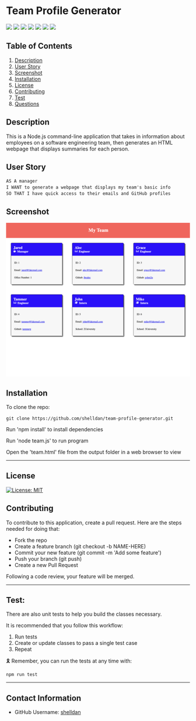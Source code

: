 # Team Profile Generator

<p>
    <img src="https://img.shields.io/badge/-HTML-red" />
    <img src="https://img.shields.io/badge/-CSS-lightgrey" />
    <img src="https://img.shields.io/badge/-JavaScript-purple" />
    <img src="https://img.shields.io/badge/-Node-green" />
    <img src="https://img.shields.io/badge/-OOP-blue" />
    <img src="https://img.shields.io/badge/-npm-yellow" />
    <img src="https://img.shields.io/badge/-Jest-red" />
</p>


## Table of Contents
1. [Description](#description)
2. [User Story](#user-story)
3. [Screenshot](#screenshot)
4. [Installation](#installation)
5. [License](#license)
6. [Contributing](#contributing)
7. [Test](#test)
8. [Questions](#contact-information)

## Description
This is a Node.js command-line application that takes in information about employees on a software engineering team, then generates an HTML webpage that displays summaries for each person.


## User Story
```md
AS A manager
I WANT to generate a webpage that displays my team's basic info
SO THAT I have quick access to their emails and GitHub profiles
```

## Screenshot
![](assets/images/screenshot.png)

## Installation
To clone the repo:
```
git clone https://github.com/shelldan/team-profile-generator.git
``` 
Run 'npm install' to install dependencies

Run 'node team.js' to run program

Open the 'team.html' file from the output folder in a web browser to view

---

## License
[![License: MIT](https://img.shields.io/badge/License-MIT-blue.svg)](https://opensource.org/licenses/MIT) 

## Contributing 
To contribute to this application, create a pull request.
Here are the steps needed for doing that:
- Fork the repo
- Create a feature branch (git checkout -b NAME-HERE)
- Commit your new feature (git commit -m 'Add some feature')
- Push your branch (git push)
- Create a new Pull Request

Following a code review, your feature will be merged.

---

## Test:
There are also unit tests to help you build the classes necessary.

It is recommended that you follow this workflow:

1. Run tests
2. Create or update classes to pass a single test case
3. Repeat

🎗 Remember, you can run the tests at any time with:


    npm run test

---

## Contact Information
* GitHub Username: [shelldan](https://github.com/shelldan)



